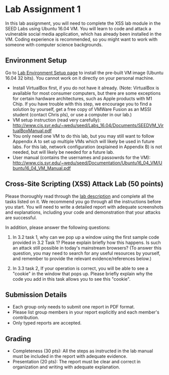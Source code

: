 # Lab Assignment 1

In this lab assignment, you will need to complete the XSS lab module in the SEED Labs using Ubuntu 16.04 VM. You will learn to code and attack a vulnerable social media application, which has already been installed in the VM. Coding experience is recommended, so you might want to work with someone with computer science backgrounds. 


## Environment Setup

Go to [Lab Environment Setup page](https://seedsecuritylabs.org/lab_env.html) to install the pre-built VM image (Ubuntu 16.04 32 bits). You cannot work on it directly on your personal machine.  
- Install VirtualBox first, if you do not have it already. (Note: VirtualBox is available for most consumer computers, but there are some exceptions for certain hardware architectures, such as Apple products with M1 Chip. If you have trouble with this step, we encourage you to find a solution by yourself, get a free copy of VMWare Fusion as an MSSI student (contact Chris pls), or use a computer in our lab.)
- VM setup instruction (read very carefully): http://www.cis.syr.edu/~wedu/seed/Labs_16.04/Documents/SEEDVM_VirtualBoxManual.pdf
- You only need one VM to do this lab, but you may still want to follow Appendix A to set up multiple VMs which will likely be used in future labs. For this lab, network configuration (explained in Appendix B) is not needed, but will likely be needed for a future lab.
- User manual (contains the usernames and passowrds for the VM): http://www.cis.syr.edu/~wedu/seed/Documentation/Ubuntu16_04_VM/Ubuntu16_04_VM_Manual.pdf

## Cross-Site Scripting (XSS) Attack Lab (50 points)

Please thoroughly read through the [lab description](https://seedsecuritylabs.org/Labs_16.04/PDF/Web_XSS_Elgg_new.pdf) and complete all the tasks listed on it. We recommend you go through all the instructions before you start. You will need to write a detailed report with adequate screenshots and explanations, including your code and demonstration that your attacks are successful.

In addition, please answer the following questions:

1. In 3.2 task 1, why can we pop up a window using the first sample code provided in 3.2 Task 1? Please explain briefly how this happens. Is such an      attack still possible in today's mainstream browsers? (To answer this question, you may need to search for any useful resources by yourself, and remember to provide the relevant evidence/references below.)

2. In 3.3 task 2, If your operation is correct, you will be able to see a "cookie" in the window that pops up. Please briefly explain why the code you add in this task allows you to see this "cookie".


## Submission Details

- Each group only needs to submit one report in PDF format.
- Please list group members in your report explicitly and each member's contribution.
- Only typed reports are accepted.

## Grading

- Completeness (30 pts): All the steps as instructed in the lab manual must be included in the report with adequate evidence.
- Presentation (20 pts): The report must be clear and correct in organization and writing with adequate explanation.
